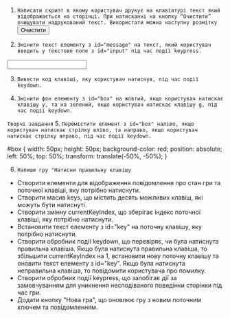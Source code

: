 1. `Написати скрипт в якому користувач друкує на клавіатурі текст який відображається на сторінці. При натисканні на кнопку “Очистити” очищувати надрукований текст. Використати можна наступну розмітку`
<button class="js-clear">Очистити</button>
<p class="output js-output"></p>

2. `Змінити текст елементу з id="message" на текст, який користувач вводить у текстове поле з id="input" під час події keypress.`
<input type="text" id="input">
<p id="message"></p>

3. `Вивести код клавіші, яку користувач натиснув, під час події keydown.`

4. `Змінити фон елементу з id="box" на жовтий, якщо користувач натискає клавішу y, та на зелений, якщо користувач натискає клавішу g, під час події keydown.`


`Творчі завдання`
5. `Перемістити елемент з id="box" наліво, якщо користувач натискає стрілку вліво, та направо, якщо користувач натискає стрілку вправо, під час події keydown.`
<div id="box"></div>
#box {
  width: 50px;
  height: 50px;
  background-color: red;
  position: absolute;
  left: 50%;
  top: 50%;
  transform: translate(-50%, -50%);
}


6. `Напиши гру "Натисни правильну клавішу`
- Створити елементи для відображення повідомлення про стан гри та поточної клавіші, яку потрібно натиснути.
- Створити масив keys, що містить десять можливих клавіш, які можуть бути натиснуті.
- Створити змінну currentKeyIndex, що зберігає індекс поточної клавіші, яку потрібно натиснути.
- Встановити текст елементу з id="key" на поточну клавішу, яку потрібно натиснути.
- Створити обробник події keydown, що перевіряє, чи була натиснута правильна клавіша. Якщо була натиснута правильна клавіша, то збільшити currentKeyIndex на 1, встановити нову поточну клавішу та оновити текст елементу з id="key". Якщо була натиснута неправильна клавіша, то повідомити користувача про помилку.
- Створити обробник події keypress, що запобігає дії за замовчуванням для уникнення несподіваного поведінки сторінки під час гри.
- Додати кнопку "Нова гра", що оновлює гру з новим поточним ключем та повідомленням.
